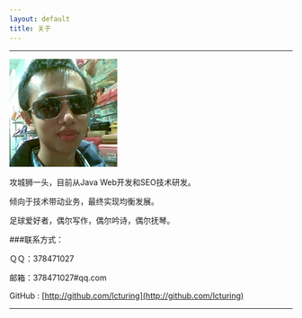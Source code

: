 ```yaml
---
layout: default
title: 关于
---
```


---

![](/resources/img/about.jpg)

攻城狮一头，目前从Java Web开发和SEO技术研发。     

倾向于技术带动业务，最终实现均衡发展。            

足球爱好者，偶尔写作，偶尔吟诗，偶尔抚琴。  



###联系方式：

ＱＱ：378471027

邮箱：378471027#qq.com

GitHub : [http://github.com/lcturing](http://github.com/lcturing)

----
